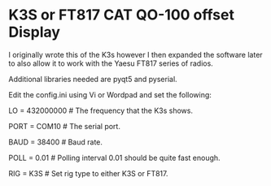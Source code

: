 # K3S or FT817 CAT QO-100 offset Display 

I originally wrote this of the K3s however I then expanded the software later 
to also allow it to work with the Yaesu FT817 series of radios.

Additional libraries needed are pyqt5 and pyserial.

Edit the config.ini using Vi or Wordpad and set the following:

LO = 432000000 # The frequency that the K3s shows.

PORT = COM10 # The serial port.

BAUD = 38400 # Baud rate.

POLL = 0.01 # Polling interval 0.01 should be quite fast enough. 

RIG = K3S # Set rig type to either K3S or FT817.